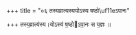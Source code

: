 +++
title = "०६ तस्यव्रात्यस्ययोऽस्य षष्ठो\uf11eऽपानः"

+++
तस्य॒व्रात्य॑स्य।योऽस्य॑ ष॒ष्ठोऽपा॒नः स य॒ज्ञः ॥